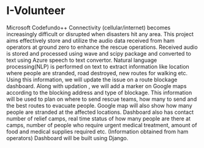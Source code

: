 # I-Volunteer
Microsoft Codefundo++
Connectivity (cellular/internet) becomes increasingly difficult or disrupted when disasters hit any area. This project aims effectively store and utilize the audio data received from ham operators at ground zero to enhance the rescue operations. Received audio is stored and processed using wave and scipy package and converted to text using Azure speech to text convertor. Natural language processing(NLP) is performed on text to extract information like location where people are stranded, road destroyed, new routes for walking etc. Using this information, we will update the issue on a route blockage dashboard. Along with updation , we will add a marker on Google maps according to the blocking address and type of blockage. This information will be used to plan on where to send rescue teams, how many to send and the best routes to evacuate people. Google map will also show how many people are stranded at the affected locations.
Dashboard also has contact number of relief camps, real time status of how many people are there at camps, number of people who require urgent medical treatment, amount of food and medical supplies required etc. (Information obtained from ham operators) Dashboard will be built using Django. 

